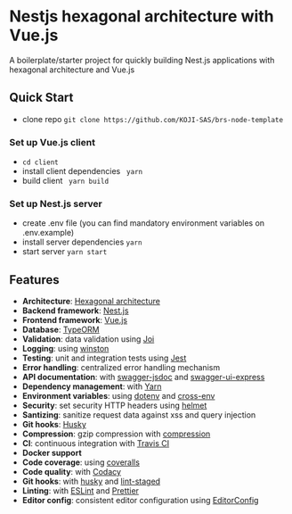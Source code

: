 # Nestjs hexagonal architecture with Vue.js

A boilerplate/starter project for quickly building Nest.js applications with hexagonal architecture and Vue.js

## Quick Start

- clone repo  ``` git clone https://github.com/KOJI-SAS/brs-node-template ```
### Set up Vue.js client
- ```cd client ```
- install client dependencies ``` yarn ```
- build client ``` yarn build ```


### Set up Nest.js server
- create .env file (you can find mandatory environment variables on .env.example)
- install server dependencies ``` yarn ```
- start server ```yarn start ```
## Features
- **Architecture**: [Hexagonal architecture](https://en.wikipedia.org/wiki/Hexagonal_architecture_(software))
- **Backend framework**: [Nest.js](https://docs.nestjs.com/)
- **Frontend framework**: [Vue.js](https://vuejs.com/)
- **Database**: [TypeORM](https://www.typeorm.com)
- **Validation**: data validation using [Joi](https://github.com/hapijs/joi)
- **Logging**: using [winston](https://github.com/winstonjs/winston)
- **Testing**: unit and integration tests using [Jest](https://jestjs.io)
- **Error handling**: centralized error handling mechanism
- **API documentation**: with [swagger-jsdoc](https://github.com/Surnet/swagger-jsdoc) and [swagger-ui-express](https://github.com/scottie1984/swagger-ui-express)
- **Dependency management**: with [Yarn](https://yarnpkg.com)
- **Environment variables**: using [dotenv](https://github.com/motdotla/dotenv) and [cross-env](https://github.com/kentcdodds/cross-env#readme)
- **Security**: set security HTTP headers using [helmet](https://helmetjs.github.io)
- **Santizing**: sanitize request data against xss and query injection
- **Git hooks**: [Husky](https://github.com/typicode/husky)
- **Compression**: gzip compression with [compression](https://github.com/expressjs/compression)
- **CI**: continuous integration with [Travis CI](https://travis-ci.org)
- **Docker support**
- **Code coverage**: using [coveralls](https://coveralls.io)
- **Code quality**: with [Codacy](https://www.codacy.com)
- **Git hooks**: with [husky](https://github.com/typicode/husky) and [lint-staged](https://github.com/okonet/lint-staged)
- **Linting**: with [ESLint](https://eslint.org) and [Prettier](https://prettier.io)
- **Editor config**: consistent editor configuration using [EditorConfig](https://editorconfig.org)
